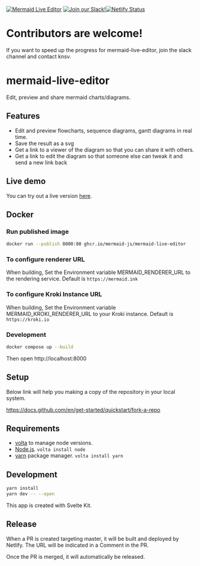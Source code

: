 [![Mermaid Live Editor](https://img.shields.io/endpoint?url=https://dashboard.cypress.io/badge/detailed/2ckppp/master&style=flat&logo=cypress)](https://dashboard.cypress.io/projects/2ckppp/runs) [![Join our Slack!](https://img.shields.io/static/v1?message=join%20chat&color=9cf&logo=slack&label=slack)](https://join.slack.com/t/mermaid-talk/shared_invite/enQtNzc4NDIyNzk4OTAyLWVhYjQxOTI2OTg4YmE1ZmJkY2Y4MTU3ODliYmIwOTY3NDJlYjA0YjIyZTdkMDMyZTUwOGI0NjEzYmEwODcwOTE)[![Netlify Status](https://api.netlify.com/api/v1/badges/27fa023d-7c73-4a3f-9791-b3b657a47100/deploy-status)](https://app.netlify.com/sites/mermaidjs/deploys)

# Contributors are welcome!

If you want to speed up the progress for mermaid-live-editor, join the slack channel and contact knsv.

# mermaid-live-editor

Edit, preview and share mermaid charts/diagrams.

## Features

- Edit and preview flowcharts, sequence diagrams, gantt diagrams in real time.
- Save the result as a svg
- Get a link to a viewer of the diagram so that you can share it with others.
- Get a link to edit the diagram so that someone else can tweak it and send a new link back

## Live demo

You can try out a live version [here](https://mermaid.live/).

## Docker

### Run published image

```bash
docker run --publish 8000:80 ghcr.io/mermaid-js/mermaid-live-editor
```

### To configure renderer URL

When building, Set the Environment variable MERMAID_RENDERER_URL to the rendering service.
Default is `https://mermaid.ink`

### To configure Kroki Instance URL

When building, Set the Environment variable MERMAID_KROKI_RENDERER_URL to your Kroki instance.
Default is `https://kroki.io`

### Development

```bash
docker compose up --build
```

Then open http://localhost:8000

## Setup

Below link will help you making a copy of the repository in your local system.

https://docs.github.com/en/get-started/quickstart/fork-a-repo

## Requirements

- [volta](https://volta.sh/) to manage node versions.
- [Node.js](https://nodejs.org/en/). `volta install node`
- [yarn](https://yarnpkg.com/) package manager. `volta install yarn`

## Development

```sh
yarn install
yarn dev -- --open
```

This app is created with Svelte Kit.

## Release

When a PR is created targeting master, it will be built and deployed by Netlify.
The URL will be indicated in a Comment in the PR.

Once the PR is merged, it will automatically be released.
